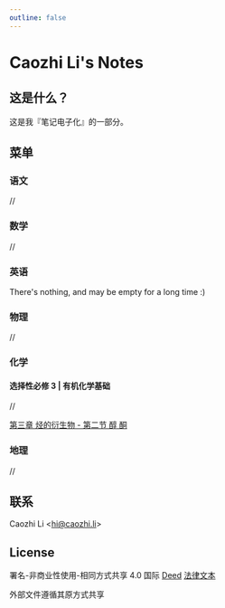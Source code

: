 ```yaml
---
outline: false
---
```


# Caozhi Li's Notes

## 这是什么？

这是我『笔记电子化』的一部分。

## 菜单

### 语文

//

### 数学

//

### 英语

There's nothing, and may be empty for a long time :)

### 物理

//

### 化学

#### 选择性必修 3 | 有机化学基础

//

[第三章 烃的衍生物 - 第二节 醇 酮]()

### 地理

//

## 联系

Caozhi Li \<hi@caozhi.li\>

## License

署名-非商业性使用-相同方式共享 4.0 国际 [Deed](https://creativecommons.org/licenses/by-nc-sa/4.0/deed.zh-hans) [法律文本](https://creativecommons.org/licenses/by-nc-sa/4.0/legalcode.zh-hans)

外部文件遵循其原方式共享
